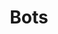 ---
layout: frame
title:  "Bots"
category: bots
summary: "Wysc's central repository for all bot commands and functionality."
iframeurl: "https://gdocs.gitbook.io/wysc/"
redirect_from:
  - discord/botdocs
  - botlist
  - discord/bots/botlist
---
